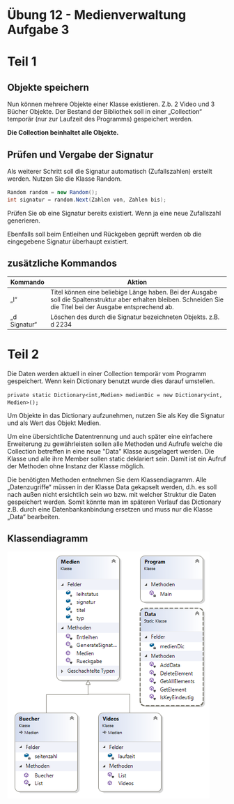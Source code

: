 # Übung 12 - Medienverwaltung Aufgabe 3

# Teil 1

## Objekte speichern

Nun können mehrere Objekte einer Klasse existieren. Z.b. 2 Video und 3 Bücher Objekte. Der Bestand der Bibliothek soll in einer „Collection“ temporär (nur zur Laufzeit des Programms) gespeichert werden.

**Die Collection beinhaltet alle Objekte.**

## Prüfen und Vergabe der Signatur

Als weiterer Schritt soll die Signatur automatisch (Zufallszahlen) erstellt werden. Nutzen Sie die Klasse Random.

```csharp
Random random = new Random();
int signatur = random.Next(Zahlen von, Zahlen bis);
```

Prüfen Sie ob eine Signatur bereits existiert. Wenn ja eine neue Zufallszahl generieren.

Ebenfalls soll beim Entleihen und Rückgeben geprüft werden ob die eingegebene Signatur überhaupt existiert.

## zusätzliche Kommandos

|Kommando    | Aktion
-------------|----------
|„l“| Titel können eine beliebige Länge haben. Bei der Ausgabe soll die Spaltenstruktur aber erhalten bleiben. Schneiden Sie die Titel bei der Ausgabe entsprechend ab.|
|„d Signatur“| Löschen des durch die Signatur bezeichneten Objekts. z.B. d 2234|

# Teil 2

Die Daten werden aktuell in einer Collection temporär vom Programm gespeichert. Wenn kein Dictionary benutzt wurde dies darauf umstellen.

`private static Dictionary<int,Medien> medienDic = new Dictionary<int, Medien>();`

Um Objekte in das Dictionary aufzunehmen, nutzen Sie als Key die Signatur und als Wert das Objekt Medien.

Um eine übersichtliche Datentrennung und auch später eine einfachere Erweiterung zu gewährleisten sollen alle Methoden und Aufrufe welche die Collection betreffen in eine neue "Data" Klasse ausgelagert werden. Die Klasse und alle ihre Member sollen static deklariert sein. Damit ist ein Aufruf der Methoden ohne Instanz der Klasse möglich.

Die benötigten Methoden entnehmen Sie dem Klassendiagramm. Alle „Datenzugriffe“ müssen in der Klasse Data gekapselt werden, d.h. es soll nach außen nicht ersichtlich sein wo bzw. mit welcher Struktur die Daten gespeichert werden.
Somit könnte man im späteren Verlauf das Dictionary z.B. durch eine Datenbankanbindung ersetzen und muss nur die Klasse „Data“ bearbeiten.

## Klassendiagramm

![Klassendiagramm](Klassendiagramm.png)